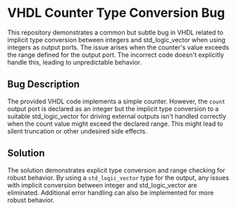 # VHDL Counter Type Conversion Bug
This repository demonstrates a common but subtle bug in VHDL related to implicit type conversion between integers and std_logic_vector when using integers as output ports.  The issue arises when the counter's value exceeds the range defined for the output port.  The incorrect code doesn't explicitly handle this, leading to unpredictable behavior.

## Bug Description
The provided VHDL code implements a simple counter.  However, the `count` output port is declared as an integer but the implicit type conversion to a suitable std_logic_vector for driving external outputs isn't handled correctly when the count value might exceed the declared range. This might lead to silent truncation or other undesired side effects.

## Solution
The solution demonstrates explicit type conversion and range checking for robust behavior.  By using a `std_logic_vector` type for the output, any issues with implicit conversion between integer and std_logic_vector are eliminated.  Additional error handling can also be implemented for more robust behavior.

